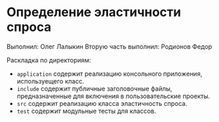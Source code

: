 ﻿# Определение эластичности спроса

Выполнил: Олег Лалыкин Вторую часть выполнил: Родионов Федор

Раскладка по директориям:
  - `application` содержит реализацию консольного приложения, используещего класс.
  - `include` содержит публичные заголовочные файлы, предназначенные для
    включения в пользовательские проекты.
  - `src` содержит реализацию класса эластичность спроса.
  - `test` содержит модульные тесты для классов.

<!-- - `docs` содержит документацию на класс. -->
